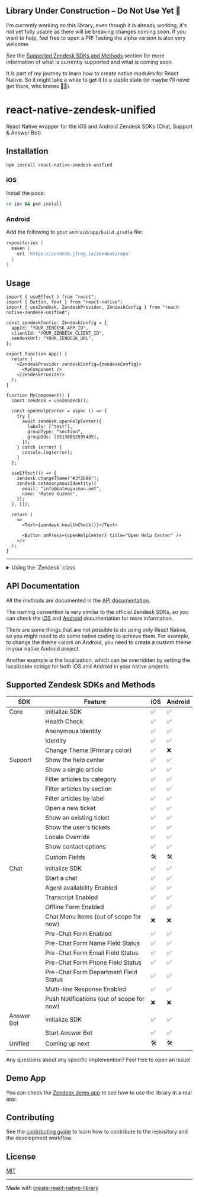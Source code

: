 ## Library Under Construction – Do Not Use Yet 🚧

I'm currently working on this library, even though it is already working, it's not yet fully usable as there will be breaking changes coming soon. If you want to help, feel free to open a PR! Testing the alpha version is also very welcome.

See the [Supported Zendesk SDKs and Methods](#supported-zendesk-sdks-and-methods) section for more information of what is currently supported and what is coming soon.

It is part of my journey to learn how to create native modules for React Native. So it might take a while to get it to a stable state (or maybe I'll never get there, who knows 🤷‍♂️).

# react-native-zendesk-unified

React Native wrapper for the iOS and Android Zendesk SDKs (Chat, Support & Answer Bot)

## Installation

```sh
npm install react-native-zendesk-unified
```

### iOS

Install the pods:

```sh
cd ios && pod install
```

### Android

Add the following to your `android/app/build.gradle` file:

```gradle
repositories {
  maven {
    url 'https://zendesk.jfrog.io/zendesk/repo'
  }
}
```

## Usage

```tsx
import { useEffect } from "react";
import { Button, Text } from "react-native";
import { useZendesk, ZendeskProvider, ZendeskConfig } from "react-native-zendesk-unified";

const zendeskConfig: ZendeskConfig = {
  appId: "YOUR_ZENDESK_APP_ID",
  clientId: "YOUR_ZENDESK_CLIENT_ID",
  zendeskUrl: "YOUR_ZENDESK_URL",
};

export function App() {
  return (
    <ZendeskProvider zendeskConfig={zendeskConfig}>
      <MyComponent />
    </ZendeskProvider>
  );
}

function MyComponent() {
  const zendesk = useZendesk();

  const openHelpCenter = async () => {
    try {
      await zendesk.openHelpCenter({
        labels: ["test"],
        groupType: "section",
        groupIds: [15138052595485],
      });
    } catch (error) {
      console.log(error);
    }
  };

  useEffect(() => {
    zendesk.changeTheme("#3f2b96");
    zendesk.setAnonymousIdentity({
      email: "info@mateoguzman.net",
      name: "Mateo Guzmán",
    });
  }, []);

  return (
    <>
      <Text>{zendesk.healthCheck()}</Text>

      <Button onPress={openHelpCenter} title="Open Help Center" />
    </>
  );
}
```

<hr />
<details>
  <summary>Using the `Zendesk` class</summary>

<br />

If you are not using React hooks, or you need to instantiate the `Zendesk` class in a different way (for example in a utility function or another context outside React), you can do so like this:

```tsx
import { useEffect } from "react";
import { Button, Text } from "react-native";
import { Zendesk, ZendeskConfig } from "react-native-zendesk-unified";

const zendeskConfig: ZendeskConfig = {
  appId: "YOUR_ZENDESK_APP_ID",
  clientId: "YOUR_ZENDESK_CLIENT_ID",
  zendeskUrl: "YOUR_ZENDESK_URL",
};
const zendesk = new Zendesk(zendeskConfig);

export function App() {
  const openHelpCenter = async () => {
    try {
      await zendesk.openHelpCenter({
        labels: ["test"],
        groupType: "section",
        groupIds: [15138052595485],
      });
    } catch (error) {
      console.log(error);
    }
  };

  useEffect(() => {
    zendesk.changeTheme("#3f2b96");
    zendesk.setAnonymousIdentity({
      email: "info@mateoguzman.net",
      name: "Mateo Guzmán",
    });
  }, []);

  return (
    <>
      <Text>{zendesk.healthCheck()}</Text>

      <Button onPress={openHelpCenter} title="Open Help Center" />
    </>
  );
}
```

</details>

## API Documentation

All the methods are documented in the [API documentation](https://mateoguzmana.github.io/react-native-zendesk-unified/).

The naming convention is very similar to the official Zendesk SDKs, so you can check the [iOS](https://developer.zendesk.com/documentation/classic-web-widget-sdks/support-sdk/ios/nutshell/) and [Android](https://developer.zendesk.com/documentation/classic-web-widget-sdks/support-sdk/android/nutshell/) documentation for more information.

There are some things that are not possible to do using only React Native, so you might need to do some native coding to achieve them. For example, to change the theme colors on Android, you need to create a custom theme in your native Android project.

Another example is the localization, which can be overridden by setting the localizable strings for both iOS and Android in your native projects.

## Supported Zendesk SDKs and Methods

| SDK        | Feature                                   | iOS | Android |
| ---------- | ----------------------------------------- | --- | ------- |
| Core       | Initialize SDK                            | ✅  | ✅      |
|            | Health Check                              | ✅  | ✅      |
|            | Anonymous Identity                        | ✅  | ✅      |
|            | Identity                                  | ✅  | ✅      |
|            | Change Theme (Primary color)              | ✅  | ❌      |
| Support    | Show the help center                      | ✅  | ✅      |
|            | Show a single article                     | ✅  | ✅      |
|            | Filter articles by category               | ✅  | ✅      |
|            | Filter articles by section                | ✅  | ✅      |
|            | Filter articles by label                  | ✅  | ✅      |
|            | Open a new ticket                         | ✅  | ✅      |
|            | Show an existing ticket                   | ✅  | ✅      |
|            | Show the user's tickets                   | ✅  | ✅      |
|            | Locale Override                           | ✅  | ✅      |
|            | Show contact options                      | ✅  | ✅      |
|            | Custom Fields                             | 🛠️  | 🛠️      |
| Chat       | Initialize SDK                            | ✅  | ✅      |
|            | Start a chat                              | ✅  | ✅      |
|            | Agent availability Enabled                | ✅  | ✅      |
|            | Transcript Enabled                        | ✅  | ✅      |
|            | Offline Form Enabled                      | ✅  | ✅      |
|            | Chat Menu Items (out of scope for now)    | ❌  | ❌      |
|            | Pre-Chat Form Enabled                     | ✅  | ✅      |
|            | Pre-Chat Form Name Field Status           | ✅  | ✅      |
|            | Pre-Chat Form Email Field Status          | ✅  | ✅      |
|            | Pre-Chat Form Phone Field Status          | ✅  | ✅      |
|            | Pre-Chat Form Department Field Status     | ✅  | ✅      |
|            | Multi-line Response Enabled               | ✅  | ✅      |
|            | Push Notifications (out of scope for now) | ❌  | ❌      |
| Answer Bot | Initialize SDK                            | ✅  | ✅      |
|            | Start Answer Bot                          | ✅  | ✅      |
| Unified    | Coming up next                            | 🛠️  | 🛠️      |

Any questions about any specific implemention? Feel free to open an issue!

## Demo App

You can check the [Zendesk demo app](https://github.com/mateoguzmana/ZendeskDemo) to see how to use the library in a real app.

## Contributing

See the [contributing guide](CONTRIBUTING.md) to learn how to contribute to the repository and the development workflow.

## License

[MIT](./LICENSE)

---

Made with [create-react-native-library](https://github.com/callstack/react-native-builder-bob)

